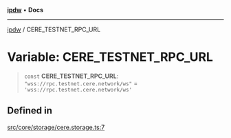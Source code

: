 [**ipdw**](../README.md) • **Docs**

***

[ipdw](../globals.md) / CERE\_TESTNET\_RPC\_URL

# Variable: CERE\_TESTNET\_RPC\_URL

> `const` **CERE\_TESTNET\_RPC\_URL**: `"wss://rpc.testnet.cere.network/ws"` = `'wss://rpc.testnet.cere.network/ws'`

## Defined in

[src/core/storage/cere.storage.ts:7](https://github.com/ansi-code/ipdw/blob/d3334c70f49293ce3e0ff61a485778d41bda3a8d/src/core/storage/cere.storage.ts#L7)

